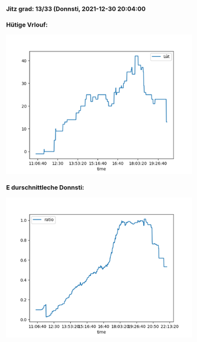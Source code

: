 ### Jitz grad: 13/33 (Donnsti, 2021-12-30 20:04:00

### Hütige Vrlouf:
![Graph](Today.png)

### E durschnittleche Donnsti:
![Graph](Donnsti.png)